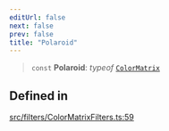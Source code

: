 ```yaml
---
editUrl: false
next: false
prev: false
title: "Polaroid"
---
```


> `const` **Polaroid**: *typeof* [`ColorMatrix`](/api/namespaces/filters/classes/colormatrix/)

## Defined in

[src/filters/ColorMatrixFilters.ts:59](https://github.com/fabricjs/fabric.js/blob/c093e29e73123dafcfa091ff4d5e04e690bb796e/src/filters/ColorMatrixFilters.ts#L59)
